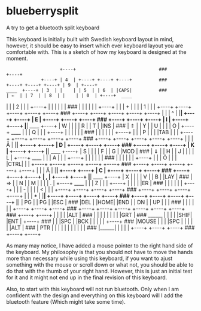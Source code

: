 # blueberrysplit
A try to get a bluetooth split keyboard

This keyboard is initially built with Swedish keyboard layout in mind,
however, it should be easy to insert which ever keyboard layout you
are comfortable with. This is a sketch of how my keyboard is designed
at the moment.

                        +----+                               ###                               +----+
                 +----+ | 4  | +----+ +----+ +----+          ###          +----+ +----+ +----+ | 9  | +----+
    ____  +----+ | 3  | |    | | 5  | | 6  | |CAPS|          ###          | ⇐  | | 7  | | 8  | |    | | 0  | +----+  ____
   |    | | 2  | |    | +----+ |    | |    | |    |          ###          |    | |    | |    | +----+ |    | | +  | |    |
   | 1  | |    | +----+ +----+ +----+ +----+ +----+          ###          +----+ +----+ +----+ +----+ +----+ |    | | ^  |
   |____| +----+ +----+ | E  | +----+ +----+ +----+          ###          +----+ +----+ +----+ | I  | +----+ +----+ |____|
    ____  +----+ | W  | |    | | R  | | T  | |INS |          ###          | ⇑  | | Y  | | U  | |    | | O  | +----+  ____ 
   |    | | Q  | |    | +----+ |    | |    | |    |          ###          |    | |    | |    | +----+ |    | | P  | |    |
   |TAB | |    | +----+ +----+ +----+ +----+ +----+          ###          +----+ +----+ +----+ +----+ +----+ |    | | Å  |
   |____| +----+ +----+ | D  | +----+ +----+ +----+          ###          +----+ +----+ +----+ | K  | +----+ +----+ |____|
    ____  +----+ | S  | |    | | F  | | G  | |MOD |          ###          | ⇓  | | H  | | J  | |    | | L  | +----+  ____ 
   |    | | A  | |    | +----+ |    | |    | |    |          ###          |    | |    | |    | +----+ |    | | Ö  | |    |
   |CTRL| |    | +----+ +----+ +----+ +----+ +----+          ###          +----+ +----+ +----+ +----+ +----+ |    | | Ä  | 
   |____| +----+ +----+ | C  | +----+ +----+ +----+          ###          +----+ +----+ +----+ | ,  | +----+ +----+ |____|
    ____  +----+ | X  | |    | | V  | | B  | |LAY |          ###          | ⇒  | | N  | | M  | |    | | .  | +----+  ____ 
   |    | | Z  | |    | +----+ |    | |    | |ER  |          ###          |    | |    | |    | +----+ |    | | -  | |    |
   | <  | |    | +----+        +----+ +----+ +----+          ###          +----+ +----+ +----+        +----+ |    | | *  |
   |____| +----+                      +----+ +----+ +----+   ###   +----+ +----+ +----+                      +----+ |____|
                                      | PG | | PG | |ESC |   ###   |DEL | |HOME| |END |
                                      | DN | | UP | |    |   ###   |    | |    | |    |
                                      +----+ +----+ +----+   ###   +----+ +----+ +----+
		                      +----+ +----+ +----+   ###          +----+ +----+
                                      |    | |    | |ALT |   ###          |    | |    |
		                      |    | |    | |GRT |   ###  ______  |    | |    |
                                      |SHIF| |ENT | +----+   ### |      | |SPC | |BCK |
		                      |    | |    | +----+   ### |MOUSE | |    | |SPC |
		                      |    | |    | |ALT |   ### | PTR  | |    | |    |
		                      |    | |    | |    |   ### |______| |    | |    |
                                      +----+ +----+ +----+   ###          +----+ +----+

As many may notice, I have added a mouse pointer to the right hand
side of the keyboard. My philosophy is that you should not have to
move the hands more than necessary while using this keyboard, if you
want to ajust something with the mouse or scroll down or what not, you
should be able to do that with the thumb of your right hand. However,
this is just an initial test for it and it might not end up in the
final revision of this keyboard.

Also, to start with this keyboard will not run bluetooth. Only when I
am confident with the design and everything on this keyboard will I
add the bluetooth feature (Which might take some time).